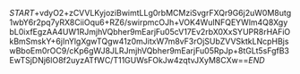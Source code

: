 $START$+vdyO2+zCVVLKyjoziBwimtLLg0rbMCMziSvgrFXQr9G6j2uW0M8utg1wbY6r2pq7yRX8CiiOqu6+RZ6/swirpmcOJh+VOK4WulNFQEYWlm4Q8XgybL0ixfEgzAA4UW1RJmjhVQbher9mEarjFu05cV17Ev2rbX0XxSYUPR8rHAFiOkBmSmskY+6jInYlgXgwTQgw41z0mJitxW7m8vF3rOjSUbZVVSktkLNcpHBjswBboEm0rOC9/cKp6gWJ8JLRJmjhVQbher9mEarjFu05RpJp+8tGLt5sFgfB3EwTSjDNj6lO8f2uyzATfWC/T11GUWsFOkJw4zqtvJXyM8CXw==$END$